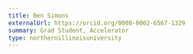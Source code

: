 ```yaml
---
title: Ben Simons
externalUrl: https://orcid.org/0000-0002-6567-1329
summary: Grad Student, Accelerator
type: northernillinoisuniversity
---
```

